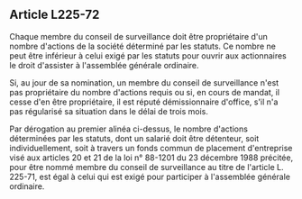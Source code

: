 Article L225-72
----
Chaque membre du conseil de surveillance doit être propriétaire d'un nombre
d'actions de la société déterminé par les statuts. Ce nombre ne peut être
inférieur à celui exigé par les statuts pour ouvrir aux actionnaires le droit
d'assister à l'assemblée générale ordinaire.

Si, au jour de sa nomination, un membre du conseil de surveillance n'est pas
propriétaire du nombre d'actions requis ou si, en cours de mandat, il cesse d'en
être propriétaire, il est réputé démissionnaire d'office, s'il n'a pas
régularisé sa situation dans le délai de trois mois.

Par dérogation au premier alinéa ci-dessus, le nombre d'actions déterminées par
les statuts, dont un salarié doit être détenteur, soit individuellement, soit à
travers un fonds commun de placement d'entreprise visé aux articles 20 et 21 de
la loi n° 88-1201 du 23 décembre 1988 précitée, pour être nommé membre du
conseil de surveillance au titre de l'article L. 225-71, est égal à celui qui
est exigé pour participer à l'assemblée générale ordinaire.
